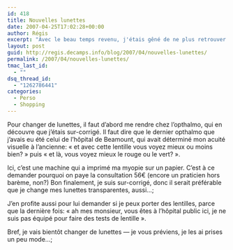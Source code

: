 ```yaml
---
id: 418
title: Nouvelles lunettes
date: 2007-04-25T17:02:28+00:00
author: Régis
excerpt: "Avec le beau temps revenu, j'étais gêné de ne plus retrouver mes lunettes de soleil. Après plusieurs mois de recherche vaine, je décide finalement de passer chez l'opticien..."
layout: post
guid: http://regis.decamps.info/blog/2007/04/nouvelles-lunettes/
permalink: /2007/04/nouvelles-lunettes/
tmac_last_id:
  - ""
dsq_thread_id:
  - "1262786441"
categories:
  - Perso
  - Shopping
---
```

Pour changer de lunettes, il faut d’abord me rendre chez l’opthalmo, qui en découvre que j’étais sur-corrigé. Il faut dire que le dernier opthalmo que j’avais eu été celui de l’hôpital de Beamount, qui avait déterminé mon acuité visuelle à l’ancienne: « et avec cette lentille vous voyez mieux ou moins bien? » puis « et là, vous voyez mieux le rouge ou le vert? ».

Ici, c’est une machine qui a imprimé ma myopie sur un papier. C’est à ce demander pourquoi on paye la consultation 56€ (encore un praticien hors barème, non?) Bon finalement, je suis sur-corrigé, donc il serait préférable que je change mes lunettes transparentes, aussi…;

J’en profite aussi pour lui demander si je peux porter des lentilles, parce que la dernière fois: « ah mes monsieur, vous êtes à l’hôpital public ici, je ne suis pas équipé pour faire des tests de lentille ».

Bref, je vais bientôt changer de lunettes &#8212; je vous préviens, je les ai prises un peu mode…;
